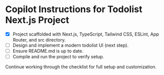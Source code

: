 # Copilot Instructions for Todolist Next.js Project

- [x] Project scaffolded with Next.js, TypeScript, Tailwind CSS, ESLint, App Router, and src directory.
- [ ] Design and implement a modern todolist UI (next step).
- [ ] Ensure README.md is up to date.
- [ ] Compile and run the project to verify setup.

Continue working through the checklist for full setup and customization.
